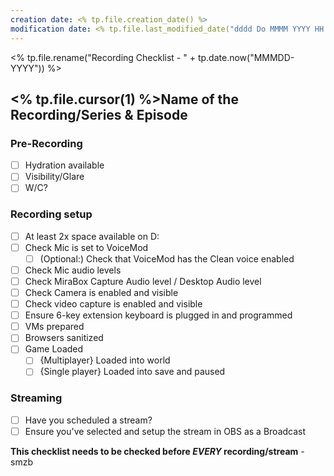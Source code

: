 ```yaml
---
creation date: <% tp.file.creation_date() %>
modification date: <% tp.file.last_modified_date("dddd Do MMMM YYYY HH:mm:ss") %>
---
```

<% tp.file.rename("Recording Checklist - " + tp.date.now("MMMDD-YYYY")) %>
## <% tp.file.cursor(1) %>Name of the Recording/Series & Episode #
### Pre-Recording
- [ ] Hydration available
- [ ] Visibility/Glare
- [ ] W/C?

### Recording setup
- [ ] At least 2x space available on D:
- [ ] Check Mic is set to VoiceMod
  - [ ] (Optional:) Check that VoiceMod has the Clean voice enabled
- [ ] Check Mic audio levels
- [ ] Check MiraBox Capture Audio level / Desktop Audio level
- [ ] Check Camera is enabled and visible
- [ ] Check video capture is enabled and visible
- [ ] Ensure 6-key extension keyboard is plugged in and programmed
- [ ] VMs prepared
- [ ] Browsers sanitized
- [ ] Game Loaded
  - [ ] {Multiplayer} Loaded into world
  - [ ] {Single player} Loaded into save and paused

### Streaming
- [ ] Have you scheduled a stream?
- [ ] Ensure you've selected and setup the stream in OBS as a Broadcast

**This checklist needs to be checked before *EVERY* recording/stream**
-smzb